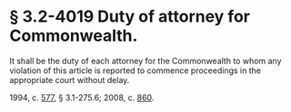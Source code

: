 # § 3.2-4019 Duty of attorney for Commonwealth.

<p>It shall be the duty of each attorney for the Commonwealth to whom any violation of this article is reported to commence proceedings in the appropriate court without delay.</p><p>1994, c. <a href='http://lis.virginia.gov/cgi-bin/legp604.exe?941+ful+CHAP0577'>577</a>, § 3.1-275.6; 2008, c. <a href='http://lis.virginia.gov/cgi-bin/legp604.exe?081+ful+CHAP0860'>860</a>.</p>